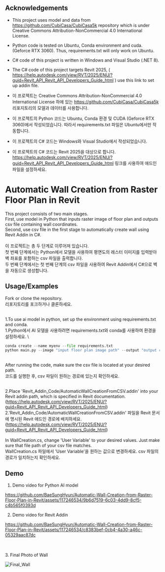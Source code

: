 
## Acknowledgements

 - This project uses model and data from https://github.com/CubiCasa/CubiCasa5k repository which is under Creative Commons Attribution-NonCommercial 4.0 International License.
 - Python code is tested on Ubuntu, Conda environment and cuda. (Geforce RTX 3060). Thus, requirements.txt will only work on Ubuntu. 
 - C# code of this project is written in Windows and Visual Studio (.NET 8).
 - The C# code of this project targets Revit 2025, 
 ( https://help.autodesk.com/view/RVT/2025/ENU/?guid=Revit_API_Revit_API_Developers_Guide_html ) use this link to set up addin file.

 - 이 프로젝트는 Creative Commons Attribution-NonCommercial 4.0 International License 하에 있는 https://github.com/CubiCasa/CubiCasa5k 리포지토리의 모델과 데이터를 사용합니다.
 - 이 프로젝트의 Python 코드는 Ubuntu, Conda 환경 및 CUDA (Geforce RTX 3060)에서 작성되었습니다. 따라서 requirements.txt 파일은 Ubuntu에서만 작동합니다.
 - 이 프로젝트의 C# 코드는 Windows와 Visual Studio에서 작성되었습니다.
 - 이 프로젝트의 C# 코드는 Revit 2025을 대상으로 합니다. https://help.autodesk.com/view/RVT/2025/ENU/?guid=Revit_API_Revit_API_Developers_Guide_html 링크를 사용하여 애드인 파일을 설정하세요.

# Automatic Wall Creation from Raster Floor Plan in Revit

This project consists of two main stages.\
First, use model in Python that inputs raster image of floor plan and outputs csv file containing wall coordinates.\
Second, use csv file in the first stage to automatically create wall using Revit Addin in C#. 
\
\
이 프로젝트는 총 두 단계로 이루어져 있습니다.\
첫 번째 단계에서는 Python에서 모델을 사용하여 평면도의 래스터 이미지를 입력받아 벽 좌표를 포함하는 csv 파일을 출력합니다.\
두 번째 단계에서는 첫 번째 단계의 csv 파일을 사용하여 Revit Addin에서 C#으로 벽을 자동으로 생성합니다.



## Usage/Examples

Fork or clone the repository.\
리포지토리를 포크하거나 클론하세요.

\
1.To use ai model in python, set up the environment using requirements.txt and conda.
\
1.Python에서 AI 모델을 사용하려면 requirements.txt와 conda를 사용하여 환경을 설정하세요.
\

```python
conda create --name myenv --file requirements.txt
python main.py --image "input floor plan image path" --output "output csv file path"
```
\
After running the code, make sure the csv file is located at your desired path.\
코드를 실행한 후, csv 파일이 원하는 경로에 있는지 확인하세요.

\
2.Place 'Revit_Addin_Code/AutomaticWallCreationFromCSV.addin' into your Revit addin path, which is specified in Revit documentation. (https://help.autodesk.com/view/RVT/2025/ENU/?guid=Revit_API_Revit_API_Developers_Guide_html) 
\
2.'Revit_Addin_Code/AutomaticWallCreationFromCSV.addin' 파일을 Revit 문서에 명시된 Revit 애드인 경로에 배치하세요. (https://help.autodesk.com/view/RVT/2025/ENU/?guid=Revit_API_Revit_API_Developers_Guide_html) 
\
\
In WallCreation.cs, change 'User Variable' to your desired values. Just make sure that file path of your csv file matches.\
WallCreation.cs 파일에서 'User Variable'을 원하는 값으로 변경하세요. csv 파일의 경로가 일치하는지 확인하세요.

## Demo


1. Demo video for Python AI model


https://github.com/BaeSungHyun/Automatic-Wall-Creation-from-Raster-Floor-Plan-in-Revit/assets/117246534/9b6d7519-6c03-4dd9-8cf5-c4b565f0393d


  
2. Demo video for Revit Addin 


https://github.com/BaeSungHyun/Automatic-Wall-Creation-from-Raster-Floor-Plan-in-Revit/assets/117246534/c8383bef-0cb4-4a30-a46c-05329aac87dc


\
\
3. Final Photo of Wall

![Final_Wall](https://github.com/BaeSungHyun/Automatic-Wall-Creation-from-Raster-Floor-Plan-in-Revit/assets/117246534/4adce065-daeb-425b-a217-66bb99cfc733)
